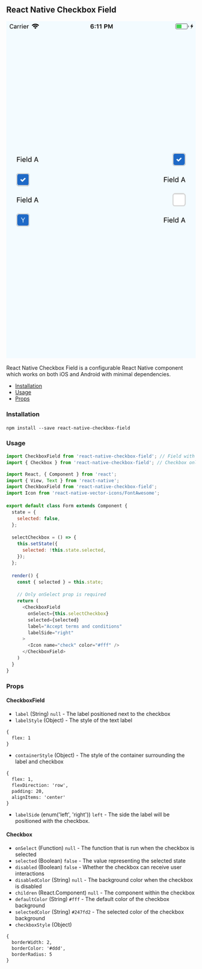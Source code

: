 ## React Native Checkbox Field

![React Native Checkbox Field](example.png?raw=true)

React Native Checkbox Field is a configurable React Native component which works on both iOS and Android with minimal dependencies.

- [Installation](#installation)
- [Usage](#usage)
- [Props](#props)

### Installation
`npm install --save react-native-checkbox-field`

### Usage
```javascript
import CheckboxField from 'react-native-checkbox-field'; // Field with label
import { Checkbox } from 'react-native-checkbox-field'; // Checkbox only
```

```javascript
import React, { Component } from 'react';
import { View, Text } from 'react-native';
import CheckboxField from 'react-native-checkbox-field';
import Icon from 'react-native-vector-icons/FontAwesome';

export default class Form extends Component {
  state = {
    selected: false,
  };

  selectCheckbox = () => {
    this.setState({
      selected: !this.state.selected,
    });
  };

  render() {
    const { selected } = this.state;

    // Only onSelect prop is required
    return (
      <CheckboxField
        onSelect={this.selectCheckbox}
        selected={selected}
        label="Accept terms and conditions"
        labelSide="right"
      >
        <Icon name="check" color="#fff" />
      </CheckboxField>
    )
  }
}
```

### Props
#### CheckboxField
- `label` (String) `null` - The label positioned next to the checkbox
- `labelStyle` (Object) - The style of the text label
```
{
  flex: 1
}
```
- `containerStyle` (Object) - The style of the container surrounding the label and checkbox
```
{
  flex: 1,
  flexDirection: 'row',
  padding: 20,
  alignItems: 'center'
}
```
- `labelSide` (enum('left', 'right')) `left` - The side the label will be positioned with the checkbox.

#### Checkbox
- `onSelect` (Function) `null` - The function that is run when the checkbox is selected
- `selected` (Boolean) `false` - The value representing the selected state
- `disabled` (Boolean) `false` - Whether the checkbox can receive user interactions
- `disabledColor` (String) `null` - The background color when the checkbox is disabled
- `children` (React.Component) `null` - The component within the checkbox
- `defaultColor` (String) `#fff` - The default color of the checkbox background
- `selectedColor` (String) `#247fd2` - The selected color of the checkbox background
- `checkboxStyle` (Object)
```
{
  borderWidth: 2,
  borderColor: '#ddd',
  borderRadius: 5
}
```
